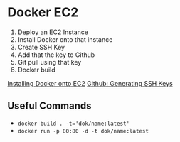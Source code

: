 # Docker EC2

1. Deploy an EC2 Instance 
2. Install Docker onto that instance 
3. Create SSH Key
4. Add that the key to Github
5. Git pull using that key
6. Docker build

[Installing Docker onto EC2](http://docs.aws.amazon.com/AmazonECS/latest/developerguide/docker-basics.html)
[Github: Generating SSH Keys](https://help.github.com/articles/generating-a-new-ssh-key-and-adding-it-to-the-ssh-agent/)

## Useful Commands 

- `docker build . -t='dok/name:latest'`
- `docker run -p 80:80 -d -t dok/name:latest`
